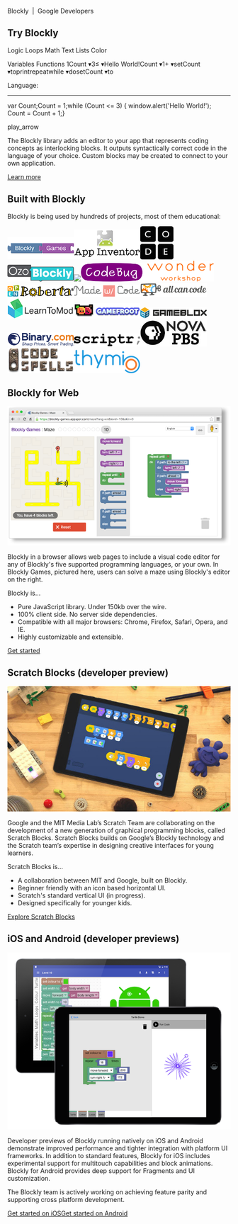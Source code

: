Blockly  |  Google Developers

## Try Blockly

Logic
Loops
Math
Text
Lists
Color

Variables
Functions
1Count ▾3≤ ▾Hello World!Count ▾1+ ▾setCount ▾toprintrepeatwhile ▾dosetCount ▾to

Language:

* * *

var  Count;Count  =  1;while  (Count  <=  3)  { window.alert('Hello World!');  Count  =  Count  +  1;}

play_arrow

The Blockly library adds an editor to your app that represents coding concepts as interlocking blocks. It outputs syntactically correct code in the language of your choice. Custom blocks may be created to connect to your own application.

[Learn more](https://developers.google.com/blockly/guides/overview)

## Built with Blockly

Blockly is being used by hundreds of projects, most of them educational:

[![](../_resources/584e03f1f1139f58d603771330e69d92.png)](https://blockly-games.appspot.com/)[![](../_resources/4f58fa089542b1431d6ab1147796601b.png)](http://appinventor.mit.edu/)[![](../_resources/e0efe18972f6e53ba48d59a7227bd473.png)](https://code.org/)[![](../_resources/f6a6c5ec37861b9b3a77b41367011028.png)](http://ozoblockly.com/)[![](:/2242de086136e43b89253153e2aaf390)](https://www.microbit.co.uk/)[![](../_resources/35c60458c5b8bc072047e446401898e4.png)](https://www.codebug.org.uk/)[![](../_resources/4a13aaf4cd246100e1e453c72d3e50a9.png)](https://www.makewonder.com/)[![](../_resources/828e7dd07f595f2a2236031d422ec20b.png)](http://lab.open-roberta.org/)[![](../_resources/f10214c7e02bdc7bc1ff92b216b6d111.png)](https://www.madewithcode.com/)[![](../_resources/7da1fd8478b3d8683283eebd078d30d0.png)](https://www.allcancode.com/)[![](../_resources/9b1b30d8732bd3fa5b2b562e4be85bf2.png)](https://www.learntomod.com/)[![](../_resources/0522506ab6f1bf22c17175725cfdab34.png)](http://make.gamefroot.com/)[![](../_resources/f95a23cf9e60715edef958494a95f687.png)](https://gameblox.org/)[![](../_resources/7a5dd83845b75dad253f4d8348d6543f.png)](https://bot.binary.com/)[![](../_resources/23f2a9ce6d08c6e82b9388f00cebc130.png)](https://www.scriptr.io/)[![](../_resources/f9e09d979502f88508162a35e6ef9c72.png)](http://www.pbs.org/wgbh/nova/labs/lab/cyber/)[![](../_resources/e28b843c5ff137e33f6e162ebaa53c6e.png)](https://codespells.org/)[![](../_resources/cf6fe00ff7196004bc13357d2039e575.png)](https://www.thymio.org/)

## Blockly for Web

![-V3U254SXl9-Q0WD61bg8krSWqhYLC9SyKLsMRqVUHz_GGqEzo5mJCJf5dApo9X2-GVaDoncacSQZtBxocPr3Drd_BgT4w=s688.png](../_resources/b7664b743035a6e390b4f10fcbc8c31c.png)

Blockly in a browser allows web pages to include a visual code editor for any of Blockly's five supported programming languages, or your own. In Blockly Games, pictured here, users can solve a maze using Blockly's editor on the right.

Blockly is...

- Pure JavaScript library. Under 150kb over the wire.
- 100% client side. No server side dependencies.
- Compatible with all major browsers: Chrome, Firefox, Safari, Opera, and IE.
- Highly customizable and extensible.

[Get started](https://developers.google.com/blockly/guides/get-started/web)

## Scratch Blocks (developer preview)

![d3eOdBz3nuK3L0Ou4GSR516WsaK3cXGDfhXXTM57j9NQzRUWTNm669ycQqGqXhIzvzQxsLghhkfvGaob4v83xnrdKilp75I=s688.jpg](../_resources/55220b08f8475169ee14543f1e0096cf.jpg)

Google and the MIT Media Lab’s Scratch Team are collaborating on the development of a new generation of graphical programming blocks, called Scratch Blocks. Scratch Blocks builds on Google’s Blockly technology and the Scratch team’s expertise in designing creative interfaces for young learners.

Scratch Blocks is...

- A collaboration between MIT and Google, built on Blockly.
- Beginner friendly with an icon based horizontal UI.
- Scratch's standard vertical UI (in progress).
- Designed specifically for younger kids.

[Explore Scratch Blocks](http://scratch.mit.edu/developers)

## iOS and Android (developer previews)

![BM7lr8lZjEpaLXvxHsJMTk1SFSSpJpGBPGrQsFziAWY4h3uUq3HkZ_F8-CLjt0oFsC40ic81zu97PUxujBLHEYWu-pU5B-jY=s688.png](../_resources/3f395372c6fe7de8d4db379564597de7.png)

Developer previews of Blockly running natively on iOS and Android demonstrate improved performance and tighter integration with platform UI frameworks. In addition to standard features, Blockly for iOS includes experimental support for multitouch capabilities and block animations. Blockly for Android provides deep support for Fragments and UI customization.

The Blockly team is actively working on achieving feature parity and supporting cross platform development.

[Get started on iOS](https://developers.google.com/blockly/guides/get-started/ios)[Get started on Android](https://developers.google.com/blockly/guides/get-started/android)
